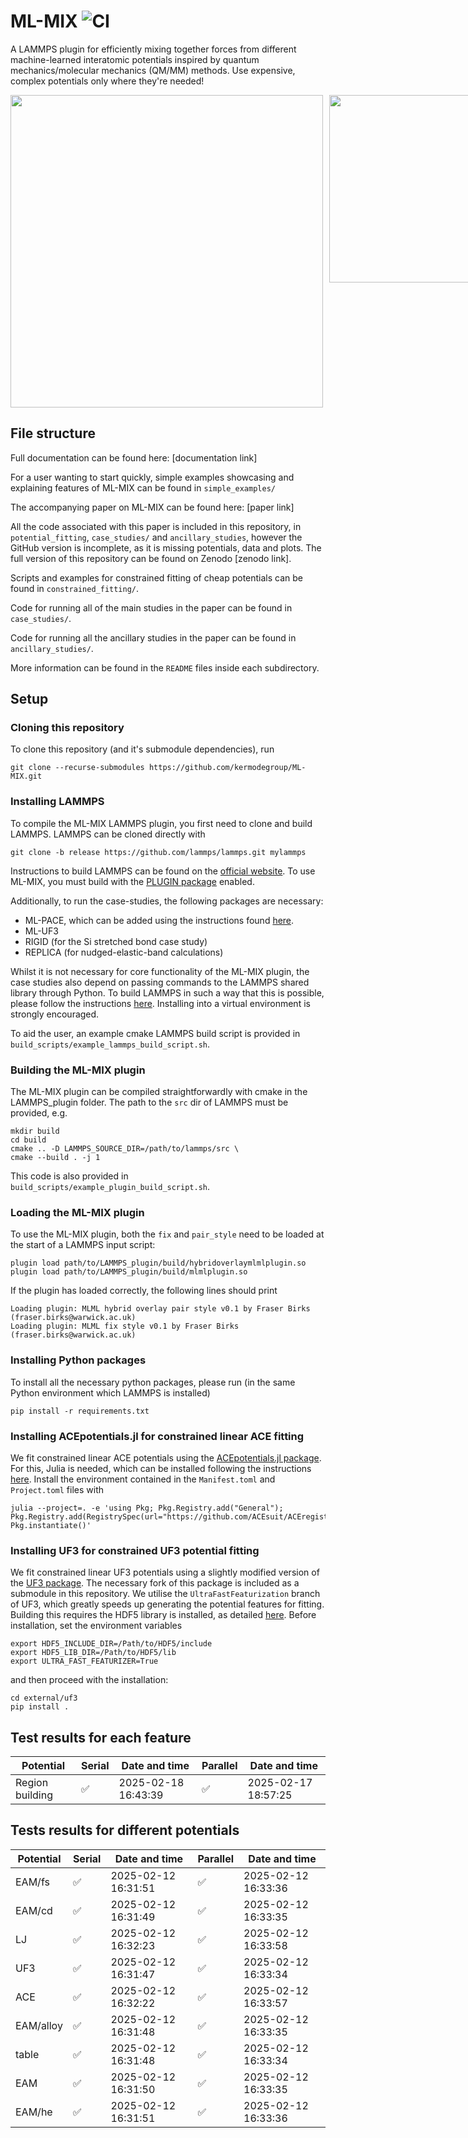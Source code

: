 # ML-MIX ![CI](https://github.com/kermodegroup/ML-MIX/actions/workflows/ci.yml/badge.svg)
A LAMMPS plugin for efficiently mixing together forces from different machine-learned interatomic potentials inspired by quantum mechanics/molecular mechanics (QM/MM) methods. Use expensive, complex potentials only where they're needed! 


<div style="display: flex; gap: 10px;">
  <img src="docs/images/blue_background_title_looped.gif" width="500">
  <img src="docs/images/Fe_dumbbell.gif" width="300">
</div>

## File structure

Full documentation can be found here: [documentation link]

For a user wanting to start quickly, simple examples showcasing and explaining features of ML-MIX can be found in `simple_examples/`

The accompanying paper on ML-MIX can be found here: [paper link]

All the code associated with this paper is included in this repository, in `potential_fitting`, `case_studies/` and `ancillary_studies`, however the GitHub version is incomplete, as it is missing potentials, data and plots. The full version of this repository can be found on Zenodo [zenodo link].

Scripts and examples for constrained fitting of cheap potentials can be found in `constrained_fitting/`.

Code for running all of the main studies in the paper can be found in `case_studies/`. 

Code for running all the ancillary studies in the paper can be found in `ancillary_studies/`.

More information can be found in the `README` files inside each subdirectory.

## Setup

### Cloning this repository

To clone this repository (and it's submodule dependencies), run
```
git clone --recurse-submodules https://github.com/kermodegroup/ML-MIX.git
```

### Installing LAMMPS
To compile the ML-MIX LAMMPS plugin, you first need to clone and build LAMMPS. LAMMPS can be cloned directly with
```
git clone -b release https://github.com/lammps/lammps.git mylammps
```
Instructions to build LAMMPS can be found on the [official website](https://docs.lammps.org/Build.html). To use ML-MIX, you must build with the [PLUGIN package](https://docs.lammps.org/Packages_details.html#pkg-plugin) enabled. 

Additionally, to run the case-studies, the following packages are necessary:
- ML-PACE, which can be added using the instructions found [here](https://acesuit.github.io/ACEpotentials.jl/v0.6/tutorials/lammps/).
- ML-UF3
- RIGID (for the Si stretched bond case study)
- REPLICA (for nudged-elastic-band calculations)

Whilst it is not necessary for core functionality of the ML-MIX plugin, the case studies also depend on passing commands to the LAMMPS shared library through Python. To build LAMMPS in such a way that this is possible, please follow the instructions [here](https://docs.lammps.org/Python_install.html). Installing into a virtual environment is strongly encouraged.

To aid the user, an example cmake LAMMPS build script is provided in `build_scripts/example_lammps_build_script.sh`.

### Building the ML-MIX plugin
The ML-MIX plugin can be compiled straightforwardly with cmake in the LAMMPS_plugin folder. The path to the `src` dir of LAMMPS must be provided, e.g.
```
mkdir build
cd build
cmake .. -D LAMMPS_SOURCE_DIR=/path/to/lammps/src \
cmake --build . -j 1
```
This code is also provided in `build_scripts/example_plugin_build_script.sh`.

### Loading the ML-MIX plugin
To use the ML-MIX plugin, both the `fix` and `pair_style` need to be loaded at the start of a LAMMPS input script:
```
plugin load path/to/LAMMPS_plugin/build/hybridoverlaymlmlplugin.so
plugin load path/to/LAMMPS_plugin/build/mlmlplugin.so
```

If the plugin has loaded correctly, the following lines should print
```
Loading plugin: MLML hybrid overlay pair style v0.1 by Fraser Birks (fraser.birks@warwick.ac.uk)
Loading plugin: MLML fix style v0.1 by Fraser Birks (fraser.birks@warwick.ac.uk)
```

### Installing Python packages

To install all the necessary python packages, please run (in the same Python environment which LAMMPS is installed) 
```
pip install -r requirements.txt
```

### Installing ACEpotentials.jl for constrained linear ACE fitting

We fit constrained linear ACE potentials using the [ACEpotentials.jl package](https://github.com/ACEsuit/ACEpotentials.jl). For this, Julia is needed, which can be installed following the instructions [here](https://docs.julialang.org/en/v1/manual/installation/). Install the environment contained in the `Manifest.toml` and `Project.toml` files with
```
julia --project=. -e 'using Pkg; Pkg.Registry.add("General"); Pkg.Registry.add(RegistrySpec(url="https://github.com/ACEsuit/ACEregistry")); Pkg.instantiate()'
```

### Installing UF3 for constrained UF3 potential fitting

We fit constrained linear UF3 potentials using a slightly modified version of the [UF3 package](https://github.com/uf3/uf3). The necessary fork of this package is included as a submodule in this repository. We utilise the `UltraFastFeaturization` branch of UF3, which greatly speeds up generating the potential features for fitting. Building this requires the HDF5 library is installed, as detailed [here](https://github.com/uf3/uf3/tree/UltraFastFeaturization/UltraFastFeaturization). Before installation, set the environment variables

```
export HDF5_INCLUDE_DIR=/Path/to/HDF5/include
export HDF5_LIB_DIR=/Path/to/HDF5/lib
export ULTRA_FAST_FEATURIZER=True
```


and then proceed with the installation:

```
cd external/uf3
pip install .
```

## Test results for each feature
<!-- feature error table start -->
| Potential | Serial | Date and time | Parallel | Date and time |
| --- | --- | --- | --- | --- |
| Region building | ✅ | 2025-02-18 16:43:39 | ✅ | 2025-02-17 18:57:25 |

<!-- feature error table end -->


## Tests results for different potentials
<!-- error table start -->
| Potential | Serial | Date and time | Parallel | Date and time |
| --- | --- | --- | --- | --- |
| EAM/fs | ✅ | 2025-02-12 16:31:51 | ✅ | 2025-02-12 16:33:36 |
| EAM/cd | ✅ | 2025-02-12 16:31:49 | ✅ | 2025-02-12 16:33:35 |
| LJ | ✅ | 2025-02-12 16:32:23 | ✅ | 2025-02-12 16:33:58 |
| UF3 | ✅ | 2025-02-12 16:31:47 | ✅ | 2025-02-12 16:33:34 |
| ACE | ✅ | 2025-02-12 16:32:22 | ✅ | 2025-02-12 16:33:57 |
| EAM/alloy | ✅ | 2025-02-12 16:31:48 | ✅ | 2025-02-12 16:33:35 |
| table | ✅ | 2025-02-12 16:31:48 | ✅ | 2025-02-12 16:33:34 |
| EAM | ✅ | 2025-02-12 16:31:50 | ✅ | 2025-02-12 16:33:35 |
| EAM/he | ✅ | 2025-02-12 16:31:51 | ✅ | 2025-02-12 16:33:36 |

<!-- error table end -->
